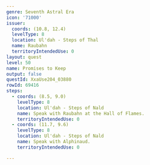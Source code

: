 ```yaml
---
genre: Seventh Astral Era
icon: '71000'
issuer:
  coords: (10.8, 12.4)
  levelType: 8
  location: Ul'dah - Steps of Thal
  name: Raubahn
  territoryIntendedUse: 0
layout: quest
level: 50
name: Promises to Keep
output: false
questId: XxaUse204_03880
rowId: 69416
steps:
  - coords: (8.5, 9.0)
    levelType: 8
    location: Ul'dah - Steps of Nald
    name: Speak with Raubahn at the Hall of Flames.
    territoryIntendedUse: 0
  - coords: (11.7, 9.6)
    levelType: 8
    location: Ul'dah - Steps of Nald
    name: Speak with Alphinaud.
    territoryIntendedUse: 0

---
```


